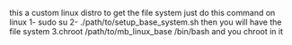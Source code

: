 this a custom linux distro to get the file system just do this command on linux
1- sudo su
2- ./path/to/setup_base_system.sh
then you will have the file system 
3.chroot /path/to/mb_linux_base /bin/bash
and you chroot in it
